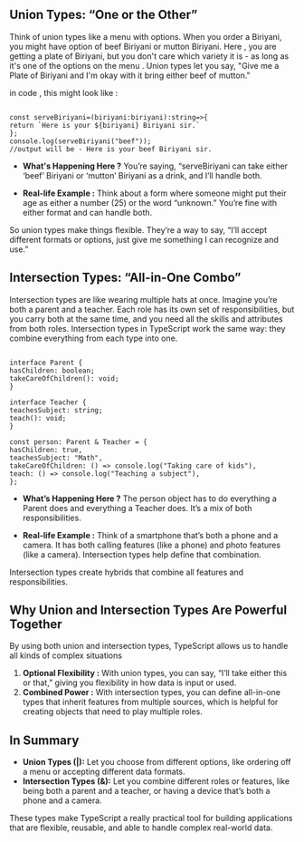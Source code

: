 ## Union Types: “One or the Other”

Think of union types like a menu with options. When you order a Biriyani, you might have option of beef Biriyani or mutton Biriyani. Here , you are getting a plate of Biriyani, but you don't care which variety it is - as long as it's one of the options on the menu . Union types let you say, "Give me a Plate of Biriyani and I'm okay with it bring either beef of mutton."

in code , this might look like :

```type biriyani= "beef"|"mutton";

const serveBiriyani=(biriyani:biriyani):string=>{
return `Here is your ${biriyani} Biriyani sir.`
};
console.log(serveBiriyani("beef"));
//output will be - Here is your beef Biriyani sir.
```

- **What's Happening Here ?** You’re saying, “serveBiriyani can take either ‘beef’ Biriyani or ‘mutton’ Biriyani as a drink, and I’ll handle both.

- **Real-life Example :** Think about a form where someone might put their age as either a number (25) or the word “unknown.” You’re fine with either format and can handle both.

So union types make things flexible. They’re a way to say, “I’ll accept different formats or options, just give me something I can recognize and use.”

## Intersection Types: “All-in-One Combo”

Intersection types are like wearing multiple hats at once. Imagine you’re both a parent and a teacher. Each role has its own set of responsibilities, but you carry both at the same time, and you need all the skills and attributes from both roles. Intersection types in TypeScript work the same way: they combine everything from each type into one.

```

interface Parent {
hasChildren: boolean;
takeCareOfChildren(): void;
}

interface Teacher {
teachesSubject: string;
teach(): void;
}

const person: Parent & Teacher = {
hasChildren: true,
teachesSubject: "Math",
takeCareOfChildren: () => console.log("Taking care of kids"),
teach: () => console.log("Teaching a subject"),
};
```

- **What’s Happening Here ?** The person object has to do everything a Parent does and everything a Teacher does. It’s a mix of both responsibilities.

- **Real-life Example :** Think of a smartphone that’s both a phone and a camera. It has both calling features (like a phone) and photo features (like a camera). Intersection types help define that combination.

Intersection types create hybrids that combine all features and responsibilities.

## Why Union and Intersection Types Are Powerful Together

By using both union and intersection types, TypeScript allows us to handle all kinds of complex situations

1. **Optional Flexibility :** With union types, you can say, “I’ll take either this or that,” giving you flexibility in how data is input or used.
2. **Combined Power :** With intersection types, you can define all-in-one types that inherit features from multiple sources, which is helpful for creating objects that need to play multiple roles.

## In Summary

- **Union Types (|):** Let you choose from different options, like ordering off a menu or accepting different data formats.
- **Intersection Types (&):** Let you combine different roles or features, like being both a parent and a teacher, or having a device that’s both a phone and a camera.

These types make TypeScript a really practical tool for building applications that are flexible, reusable, and able to handle complex real-world data.
